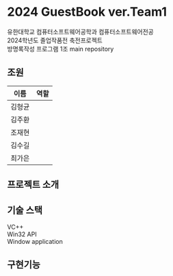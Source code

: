 # 2024 GuestBook ver.Team1
유한대학교 컴퓨터소프트웨어공학과 컴퓨터소프트웨어전공<br>
2024학년도 졸업작품전 축전프로젝트<br>
방명록작성 프로그램 1조 main repository

## 조원
| 이름 | 역할 |
| :---: | :---: |
| 김형균 |  |
| 김주환 |  |
| 조재현 |  |
| 김수길 |  |
| 최가은 |  |


## 프로젝트 소개

## 기술 스택
VC++<br>
Win32 API<br>
Window application<br>

## 구현기능
<br>
